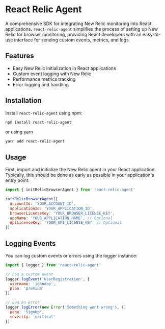 # React Relic Agent

A comprehensive SDK for integrating New Relic monitoring into React applications. `react-relic-agent` simplifies the process of setting up New Relic for browser monitoring, providing React developers with an easy-to-use interface for sending custom events, metrics, and logs.

## Features

- Easy New Relic initialization in React applications
- Custom event logging with New Relic
- Performance metrics tracking
- Error logging and handling

## Installation

Install `react-relic-agent` using npm:

```bash
npm install react-relic-agent
```

or using yarn

```bash
yarn add react-relic-agent
```

## Usage

First, import and initialize the New Relic agent in your React application. Typically, this should be done as early as possible in your application's entry point:

```javascript
import { initRelicBrowserAgent } from 'react-relic-agent'

initRelicBrowserAgent({
  accountId: 'YOUR_ACCOUNT_ID',
  applicationId: 'YOUR_APPLICATION_ID',
  browserLicenseKey: 'YOUR_BROWSER_LICENSE_KEY',
  appName: 'YOUR_APPLICATION_NAME', // Optional
  ApiLicenseKey: 'YOUR_API_LICENSE_KEY' // Optional
})
```

## Logging Events

You can log custom events or errors using the logger instance:

```javascript
import { logger } from 'react-relic-agent'

// Log a custom event
logger.logEvent('UserRegistration', {
  username: 'johndoe',
  plan: 'premium'
})

// Log an error
logger.logError(new Error('Something went wrong'), {
  page: 'SignUp',
  severity: 'critical'
})
```
